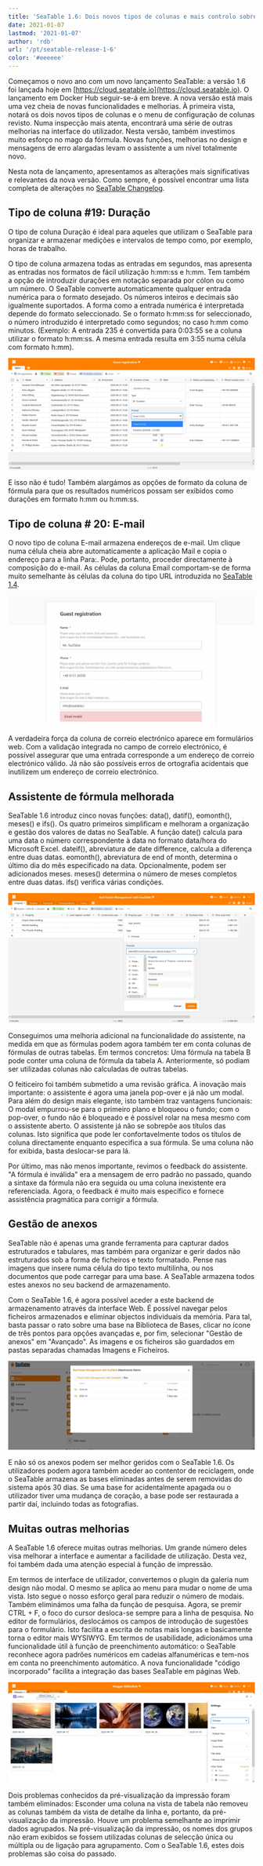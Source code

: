 ```yaml
---
title: 'SeaTable 1.6: Dois novos tipos de colunas e mais controlo sobre fórmulas e anexos - SeaTable'
date: 2021-01-07
lastmod: '2021-01-07'
author: 'rdb'
url: '/pt/seatable-release-1-6'
color: '#eeeeee'
---
```


Começamos o novo ano com um novo lançamento SeaTable: a versão 1.6 foi lançada hoje em [https://cloud.seatable.io](https://cloud.seatable.io). O lançamento em Docker Hub seguir-se-á em breve. A nova versão está mais uma vez cheia de novas funcionalidades e melhorias. À primeira vista, notará os dois novos tipos de colunas e o menu de configuração de colunas revisto. Numa inspecção mais atenta, encontrará uma série de outras melhorias na interface do utilizador. Nesta versão, também investimos muito esforço no mago da fórmula. Novas funções, melhorias no design e mensagens de erro alargadas levam o assistente a um nível totalmente novo.

Nesta nota de lançamento, apresentamos as alterações mais significativas e relevantes da nova versão. Como sempre, é possível encontrar uma lista completa de alterações no [SeaTable Changelog](https://seatable.io/docs/changelog/version-1-6/?lang=auto).

## Tipo de coluna #19: Duração

O tipo de coluna Duração é ideal para aqueles que utilizam o SeaTable para organizar e armazenar medições e intervalos de tempo como, por exemplo, horas de trabalho.

O tipo de coluna armazena todas as entradas em segundos, mas apresenta as entradas nos formatos de fácil utilização h:mm:ss e h:mm. Tem também a opção de introduzir durações em notação separada por cólon ou como um número. O SeaTable converte automaticamente qualquer entrada numérica para o formato desejado. Os números inteiros e decimais são igualmente suportados. A forma como a entrada numérica é interpretada depende do formato seleccionado. Se o formato h:mm:ss for seleccionado, o número introduzido é interpretado como segundos; no caso h:mm como minutos. (Exemplo: A entrada 235 é convertida para 0:03:55 se a coluna utilizar o formato h:mm:ss. A mesma entrada resulta em 3:55 numa célula com formato h:mm).

![Novo tipo de coluna Duração](images/Column_Type_Duration.jpg)

E isso não é tudo! Também alargámos as opções de formato da coluna de fórmula para que os resultados numéricos possam ser exibidos como durações em formato h:mm ou h:mm:ss.

## Tipo de coluna # 20: E-mail

O novo tipo de coluna E-mail armazena endereços de e-mail. Um clique numa célula cheia abre automaticamente a aplicação Mail e copia o endereço para a linha Para:. Pode, portanto, proceder directamente à composição do e-mail. As células da coluna Email comportam-se de forma muito semelhante às células da coluna do tipo URL introduzida no [SeaTable 1.4](/pt/seatable-release-1-4/).

![Tipo de coluna de correio electrónico em formato web](images/Column_Type_Email_Form.jpg)

A verdadeira força da coluna de correio electrónico aparece em formulários web. Com a validação integrada no campo de correio electrónico, é possível assegurar que uma entrada corresponde a um endereço de correio electrónico válido. Já não são possíveis erros de ortografia acidentais que inutilizem um endereço de correio electrónico.

## Assistente de fórmula melhorada

SeaTable 1.6 introduz cinco novas funções: data(), datif(), eomonth(), meses() e ifs(). Os quatro primeiros simplificam e melhoram a organização e gestão dos valores de datas no SeaTable. A função date() calcula para uma data o número correspondente à data no formato data/hora do Microsoft Excel. dateif(), abreviatura de date difference, calcula a diferença entre duas datas. eomonth(), abreviatura de end of month, determina o último dia do mês especificado na data. Opcionalmente, podem ser adicionados meses. meses() determina o número de meses completos entre duas datas. ifs() verifica várias condições.

![Assistente de fórmula melhorada](images/Improved_Formula_Wizard.jpg)

Conseguimos uma melhoria adicional na funcionalidade do assistente, na medida em que as fórmulas podem agora também ter em conta colunas de fórmulas de outras tabelas. Em termos concretos: Uma fórmula na tabela B pode conter uma coluna de fórmula da tabela A. Anteriormente, só podiam ser utilizadas colunas não calculadas de outras tabelas.

O feiticeiro foi também submetido a uma revisão gráfica. A inovação mais importante: o assistente é agora uma janela pop-over e já não um modal. Para além do design mais elegante, isto também traz vantagens funcionais: O modal empurrou-se para o primeiro plano e bloqueou o fundo; com o pop-over, o fundo não é bloqueado e é possível rolar na mesa mesmo com o assistente aberto. O assistente já não se sobrepõe aos títulos das colunas. Isto significa que pode ler confortavelmente todos os títulos de coluna directamente enquanto especifica a sua fórmula. Se uma coluna não for exibida, basta deslocar-se para lá.

Por último, mas não menos importante, revimos o feedback do assistente. "A fórmula é inválida" era a mensagem de erro padrão no passado, quando a sintaxe da fórmula não era seguida ou uma coluna inexistente era referenciada. Agora, o feedback é muito mais específico e fornece assistência pragmática para corrigir a fórmula.

## Gestão de anexos

SeaTable não é apenas uma grande ferramenta para capturar dados estruturados e tabulares, mas também para organizar e gerir dados não estruturados sob a forma de ficheiros e texto formatado. Pense nas imagens que insere numa célula do tipo texto multilinha, ou nos documentos que pode carregar para uma base. A SeaTable armazena todos estes anexos no seu backend de armazenamento.

Com o SeaTable 1.6, é agora possível aceder a este backend de armazenamento através da interface Web. É possível navegar pelos ficheiros armazenados e eliminar objectos individuais da memória. Para tal, basta passar o rato sobre uma base na Biblioteca de Bases, clicar no ícone de três pontos para opções avançadas e, por fim, selecionar "Gestão de anexos" em "Avançado". As imagens e os ficheiros são guardados em pastas separadas chamadas Imagens e Ficheiros.

![Gestão de activos no SeaTable 1.6](images/Asset_Management.jpg)

E não só os anexos podem ser melhor geridos com o SeaTable 1.6. Os utilizadores podem agora também aceder ao contentor de reciclagem, onde o SeaTable armazena as bases eliminadas antes de serem removidas do sistema após 30 dias. Se uma base for acidentalmente apagada ou o utilizador tiver uma mudança de coração, a base pode ser restaurada a partir daí, incluindo todas as fotografias.

## Muitas outras melhorias

A SeaTable 1.6 oferece muitas outras melhorias. Um grande número deles visa melhorar a interface e aumentar a facilidade de utilização. Desta vez, foi também dada uma atenção especial à função de impressão.

Em termos de interface de utilizador, convertemos o plugin da galeria num design não modal. O mesmo se aplica ao menu para mudar o nome de uma vista. Isto segue o nosso esforço geral para reduzir o número de modais. Também eliminámos uma falha da função de pesquisa. Agora, se premir CTRL + F, o foco do cursor desloca-se sempre para a linha de pesquisa. No editor de formulários, deslocámos os campos de introdução de sugestões para o formulário. Isto facilita a escrita de notas mais longas e basicamente torna o editor mais WYSIWYG. Em termos de usabilidade, adicionámos uma funcionalidade útil à função de preenchimento automático: o SeaTable reconhece agora padrões numéricos em cadeias alfanuméricas e tem-nos em conta no preenchimento automático. A nova funcionalidade "código incorporado" facilita a integração das bases SeaTable em páginas Web.

![Plugin de Galeria não-modal](images/Non-modal_Gallery.jpg)

Dois problemas conhecidos da pré-visualização da impressão foram também eliminados: Esconder uma coluna na vista de tabela não removeu as colunas também da vista de detalhe da linha e, portanto, da pré-visualização da impressão. Houve um problema semelhante ao imprimir dados agrupados. Na pré-visualização da impressão, os nomes dos grupos não eram exibidos se fossem utilizadas colunas de selecção única ou múltipla ou de ligação para agrupamento. Com o SeaTable 1.6, estes dois problemas são coisa do passado.
